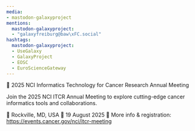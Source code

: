 ```yaml
---
media:
- mastodon-galaxyproject
mentions:
  mastodon-galaxyproject:
  - "galaxyfreiburg@baw\xFC.social"
hashtags:
  mastodon-galaxyproject:
  - UseGalaxy
  - GalaxyProject
  - EOSC
  - EuroScienceGateway
---
```

📣 2025 NCI Informatics Technology for Cancer Research Annual Meeting

Join the 2025 NCI ITCR Annual Meeting to explore cutting-edge cancer informatics tools and collaborations.

📍 Rockville, MD, USA
📅 19 August 2025
🔗 More info & registration: https://events.cancer.gov/nci/itcr-meeting